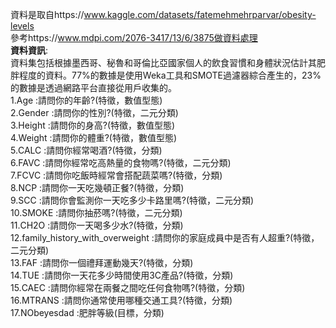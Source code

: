 資料是取自https://www.kaggle.com/datasets/fatemehmehrparvar/obesity-levels  
參考https://www.mdpi.com/2076-3417/13/6/3875做資料處理  
__資料資訊__:  
資料集包括根據墨西哥、秘魯和哥倫比亞國家個人的飲食習慣和身體狀況估計其肥胖程度的資料。77%的數據是使用Weka工具和SMOTE過濾器綜合產生的，23%的數據是透過網路平台直接從用戶收集的。  
1.Age :請問你的年齡?(特徵，數值型態)  
2.Gender :請問你的性別?(特徵，二元分類)  
3.Height :請問你的身高?(特徵，數值型態)  
4.Weight :請問你的體重?(特徵，數值型態)  
5.CALC :請問你經常喝酒?(特徵，分類)  
6.FAVC :請問你經常吃高熱量的食物嗎?(特徵，二元分類)  
7.FCVC :請問你吃飯時經常會搭配蔬菜嗎?(特徵，分類)  
8.NCP :請問你一天吃幾頓正餐?(特徵，分類)  
9.SCC :請問你會監測你一天吃多少卡路里嗎?(特徵，二元分類)  
10.SMOKE :請問你抽菸嗎?(特徵，二元分類)  
11.CH2O :請問你一天喝多少水?(特徵，分類)  
12.family_history_with_overweight :請問你的家庭成員中是否有人超重?(特徵，二元分類)  
13.FAF :請問你一個禮拜運動幾天?(特徵，分類)  
14.TUE :請問你一天花多少時間使用3C產品?(特徵，分類)  
15.CAEC :請問你經常在兩餐之間吃任何食物嗎?(特徵，分類)  
16.MTRANS :請問你通常使用哪種交通工具?(特徵，分類)  
17.NObeyesdad :肥胖等級(目標，分類)  
